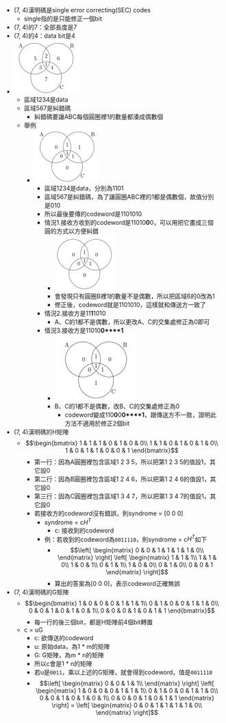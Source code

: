 - (7, 4)漢明碼是single error correcting(SEC) codes
	- single指的是只能修正一個bit
- (7, 4)的7：全部長度是7
- (7, 4)的4：data bit是4
- ![image.png](../assets/image_1699870004590_0.png)
	- 區域1234是data
	- 區域567是糾錯碼
		- 糾錯碼要讓ABC每個圓圈裡1的數量都湊成偶數個
	- 舉例
		- ![image.png](../assets/image_1699870177068_0.png)
			- 區域1234是data，分別為1101
			- 區域567是糾錯碼，為了讓圓圈ABC裡的1都是偶數個，故值分別是010
			- 所以最後要傳的codeword是1101010
			- 情況1.接收方收到的codeword是11010**0**0，可以用把它畫成三個圓的方式以方便糾錯
				- ![image.png](../assets/image_1699870766328_0.png)
				- 會發現只有圓圈B裡1的數量不是偶數，所以把區域6的0改為1
				- 修正後，codeword就是1101010，這樣就和傳送方一致了
			- 情況2.接收方是11**1**1010
				- A、C的1都不是偶數，所以更改A、C的交集處修正為0即可
			- 情況3.接收方是11010**0****1**
				- ![image.png](../assets/image_1699873011499_0.png)
				- B、C的1都不是偶數，改B、C的交集處修正為0
					- codeword變成110**0**0**0****1**，跟傳送方不一致，證明此方法不適用於修正2個bit
- (7, 4)漢明碼的H矩陣
	- $$\begin{bmatrix}
	    1 & 1 & 1 & 0 & 1 & 0 & 0\\
	    1 & 1 & 0 & 1 & 0 & 1 & 0\\
	    1 & 0 & 1 & 1 & 0 & 0 & 1
	    \end{bmatrix}$$
		- 第一行：因為A圓圈裡包含區域1 2 3 5，所以把第1 2 3 5的值設1，其它設0
		- 第二行：因為B圓圈裡包含區域1 2 4 6，所以把第1 2 4 6的值設1，其它設0
		- 第三行：因為C圓圈裡包含區域1 3 4 7，所以把第1 3 4 7的值設1，其它設0
		- 若接收方的codeword沒有錯誤，則syndrome = [0 0 0]
			- syndrome = c$H^T$
				- c: 接收到的codeword
			- 例：若收到的codeword為`0011110`，則syndrome = c$H^T$如下
				- $$\left[
				   \begin{matrix}
				     0 & 0 & 1 & 1 & 1 & 1 & 0\\
				    \end{matrix}
				    \right] \left[
				   \begin{matrix}
				    1 & 1 & 1\\
				    1 & 1 & 0\\
				    1 & 0 & 1\\
				    0 & 1 & 1\\
				    1 & 0 & 0\\
				    0 & 1 & 0\\
				    0 & 0 & 1
				    \end{matrix}
				    \right]$$
				- 算出的答案為[0 0 0]，表示codeword正確無誤
- (7, 4)漢明碼的G矩陣
	- $$\begin{bmatrix}
	    1 & 0 & 0 & 0 & 1 & 1 & 1\\
	    0 & 1 & 0 & 0 & 1 & 1 & 0\\
	    0 & 0 & 1 & 0 & 1 & 0 & 1\\
	    0 & 0 & 0 & 1 & 0 & 1 & 1
	    \end{bmatrix}$$
		- 每一行的後三個bit，都是H矩陣前4個bit轉置
	- c = uG
		- c: 欲傳送的codeword
		- u: 原始data，為1 * m的矩陣
		- G: G矩陣，為m * n的矩陣
		- 所以c會是1 * n的矩陣
		- 若u是`0011`，乘以上述的G矩陣，就會得到codeword，值是`0011110`
		- $$\left[
		   \begin{matrix}
		     0 & 0 & 1 & 1\\
		    \end{matrix}
		    \right] \left[
		   \begin{matrix}
		    1 & 0 & 0 & 0 & 1 & 1 & 1\\
		    0 & 1 & 0 & 0 & 1 & 1 & 0\\
		    0 & 0 & 1 & 0 & 1 & 0 & 1\\
		    0 & 0 & 0 & 1 & 0 & 1 & 1
		    \end{matrix}
		    \right] = \left[ \begin{matrix}
		     0 & 0 & 1 & 1 & 1 & 1 & 0\\
		    \end{matrix}
		    \right]$$